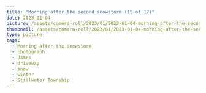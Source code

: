 ```yaml
---
title: "Morning after the second snowstorm (15 of 17)"
date: 2023-01-04
picture: /assets/camera-roll/2023/01/2023-01-04-morning-after-the-second-snowstorm-15/20230104_172223549_iOS.jpg
thumbnail: /assets/camera-roll/2023/01/2023-01-04-morning-after-the-second-snowstorm-15/20230104_172223549_iOS-thumbnail.jpg
type: picture
tags:
  - Morning after the snowstorm
  - photograph
  - James
  - driveway
  - snow
  - winter
  - Stillwater Township
---
```

